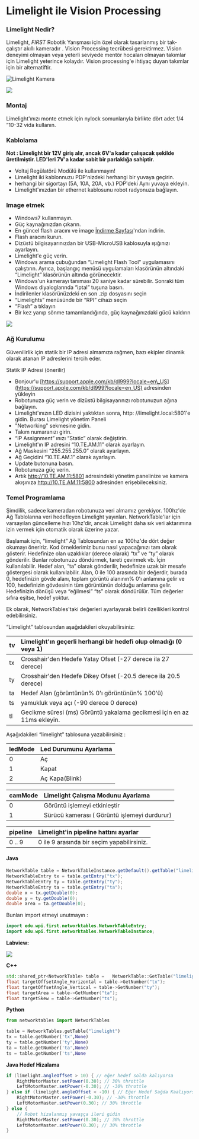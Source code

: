 # Limelight ile Vision Processing

### Limelight Nedir?

Limelight, _FIRST_ Robotik Yarışması için özel olarak tasarlanmış bir tak-çalıştır akıllı kameradır . Vision Processing tecrübesi gerektirmez. Vision deneyimi olmayan veya yeterli seviyede mentör hocaları olmayan takımlar için Limelight yeterince kolaydır. Vision processing'e ihtiyaç duyan takımlar için bir alternatiftir.

![Limelight Kamera](../.gitbook/assets/image%20%28100%29.png)

![](../.gitbook/assets/image%20%2881%29.png)



### **Montaj**

Limelight'ınızı monte etmek için nylock somunlarıyla birlikte dört adet 1/4 ”10-32 vida kullanın.

### Kablolama

**Not : Limelight bir 12V giriş alır, ancak 6V'a kadar çalışacak şekilde üretilmiştir. LED'leri 7V'a kadar sabit bir parlaklığa sahiptir.**

* Voltaj Regülatörü Modülü ile kullanmayın!
* Limelight iki kablonnuzu PDP'nizdeki herhangi bir yuvaya geçirin.
* herhangi bir sigortayı \(5A, 10A, 20A, vb.\) PDP'deki Aynı yuvaya ekleyin.
* Limelight'ınızdan bir ethernet kablosunu robot radyonuza bağlayın.

### Image etmek

* Windows7 kullanmayın.
* Güç kaynağınızdan çıkarın.
* En güncel flash aracını ve image [İndirme Sayfası](https://limelightvision.io/pages/downloads)'ndan indirin.
* Flash aracını kurun.
* Dizüstü bilgisayarınızdan bir USB-MicroUSB kablosuyla ışığınızı ayarlayın.
* Limelight'e güç verin.
* Windows arama çubuğundan “Limelight Flash Tool” uygulamasını çalıştırın. Ayrıca, başlangıç menüsü uygulamaları klasörünün altındaki “Limelight” klasörünün altında görünecektir.
* Windows'un kamerayı tanıması 20 saniye kadar sürebilir. Sonraki tüm Windows diyaloglarında “iptal” tuşuna basın.
* İndirilenler klasörünüzdeki en son .zip dosyasını seçin
* “Limelights” menüsünde bir “RPI” cihazı seçin
* “Flash” a tıklayın
* Bir kez yanıp sönme tamamlandığında, güç kaynağınızdaki gücü kaldırın

![](../.gitbook/assets/image%20%2899%29.png)

### Ağ Kurulumu

Güvenilirlik için statik bir IP adresi almamıza rağmen, bazı ekipler dinamik olarak atanan IP adreslerini tercih eder.

Statik IP Adresi \(önerilir\)

* Bonjour'u [https://support.apple.com/kb/dl999?locale=en\_US](https://support.apple.com/kb/dl999?locale=en_US) adresinden yükleyin
* Robotunuza güç verin ve dizüstü bilgisayarınızı robotunuzun ağına bağlayın.
* Limelight'ınızın LED dizisini yaktıktan sonra, http: //limelight.local:5801'e gidin. Burası Limelight yönetim Paneli
* "Networking" sekmesine gidin.
* Takım numaranızı girin.
* “IP Assignment” ınızı “Static” olarak değiştirin.
* Limelight'ın IP adresini “10.TE.AM.11” olarak ayarlayın.
* Ağ Maskesini “255.255.255.0” olarak ayarlayın.
* Ağ Geçidini “10.TE.AM.1” olarak ayarlayın.
* Update butonuna basın.
* Robotunuza güç verin.
* Artık http://10.TE.AM.11:5801 adresindeki yönetim panelinize ve kamera akışınıza http://10.TE.AM.11:5800 adresinden erişebileceksiniz.

### Temel Programlama

Şimdilik, sadece kameradan robotunuza veri almamız gerekiyor. 100hz'de Ağ Tablolarına veri hedefleyen Limelight yayınları. NetworkTable'lar için varsayılan güncelleme hızı 10hz'dir, ancak Limelight daha sık veri aktarımına izin vermek için otomatik olarak üzerine yazar.

Başlamak için, “limelight” Ağ Tablosundan en az 100hz'de dört değer okumayı öneririz. Kod örneklerimiz bunu nasıl yapacağınızı tam olarak gösterir. Hedefinize olan uzaklıklar \(derece olarak\) “tx” ve “ty” olarak gönderilir. Bunlar robotunuzu döndürmek, tareti çevirmek vb. İçin kullanılabilir. Hedef alan, “ta” olarak gönderilir, hedefinize uzak bir mesafe göstergesi olarak kullanılabilir. Alan, 0 ile 100 arasında bir değerdir, burada 0, hedefinizin gövde alanı, toplam görüntü alanının% 0'ı anlamına gelir ve 100, hedefinizin gövdesinin tüm görüntünün dolduğu anlamına gelir. Hedefinizin dönüşü veya “eğilmesi” “ts” olarak döndürülür. Tüm değerler sıfıra eşitse, hedef yoktur.

Ek olarak, NetworkTables'taki değerleri ayarlayarak belirli özellikleri kontrol edebilirsiniz.

“Limelight” tablosundan aşağıdakileri okuyabilirsiniz:

| tv | Limelight'ın geçerli herhangi bir hedefi olup olmadığı \(0 veya 1\) |
| :--- | :--- |
| tx | Crosshair'den Hedefe Yatay Ofset \(-27 derece ila 27 derece\) |
| ty | Crosshair'den Hedefe Dikey Ofset \(-20.5 derece ila 20.5 derece\) |
| ta | Hedef Alan \(görüntünün% 0'ı görüntünün% 100'ü\) |
| ts | yamukluk veya açı \(-90 derece 0 derece\) |
| tl | Gecikme süresi \(ms\) Görüntü yakalama gecikmesi için en az 11ms ekleyin. |

Aşağıdakileri “limelight” tablosuna yazabilirsiniz :



| ledMode | Led Durumunu Ayarlama |
| :--- | :--- |
| 0 | Aç |
| 1 | Kapat |
| 2 | Aç Kapa\(Blink\) |



| camMode | Limelight Çalışma Modunu Ayarlama |
| :--- | :--- |
| 0 | Görüntü işlemeyi etkinleştir |
| 1 | Sürücü kamerası \( Görüntü işlemeyi durdurur\) |

| pipeline | Limelight'in pipeline hattını ayarlar |
| :--- | :--- |
| 0 .. 9 | 0 ile 9 arasında bir seçim yapabilirsiniz. |



#### Java

```java
NetworkTable table = NetworkTableInstance.getDefault().getTable("limelight");
NetworkTableEntry tx = table.getEntry("tx");
NetworkTableEntry ty = table.getEntry("ty");
NetworkTableEntry ta = table.getEntry("ta");
double x = tx.getDouble(0);
double y = ty.getDouble(0);
double area = ta.getDouble(0);
```

Bunları import etmeyi unutmayın : 

```java
import edu.wpi.first.networktables.NetworkTableEntry;
import edu.wpi.first.networktables.NetworkTableInstance;
```

**Labview:**

![](../.gitbook/assets/image%20%2828%29.png)

**C++**

```cpp
std::shared_ptr<NetworkTable> table =   NetworkTable::GetTable("limelight");
float targetOffsetAngle_Horizontal = table->GetNumber("tx");
float targetOffsetAngle_Vertical = table->GetNumber("ty");
float targetArea = table->GetNumber("ta");
float targetSkew = table->GetNumber("ts");
```

**Python**

```python
from networktables import NetworkTables

table = NetworkTables.getTable("limelight")
tx = table.getNumber('tx',None)
ty = table.getNumber('ty',None)
ta = table.getNumber('ta',None)
ts = table.getNumber('ts',None
```

**Java Hedef Hizalama**

```java
if (limelight.angleOffset > 10) { // eğer hedef solda kalıyorsa
    RightMotorMaster.setPower(0.30); // 30% throttle
    LeftMotorMaster.setPower(-0.30); // -30% throttle
} else if (limelight.angleOffset < -10) { // Eğer Hedef Sağda Kaalıyorsa
    RightMotorMaster.setPower(-0.30); // -30% throttle
    LeftMotorMaster.setPower(0.30); // 30% throttle
} else {
    // Robot hizalanmış yavaşça ileri gidin
    RightMotorMaster.setPower(0.30); // 30% throttle
    LeftMotorMaster.setPower(0.30); // 30% throttle
}
```



